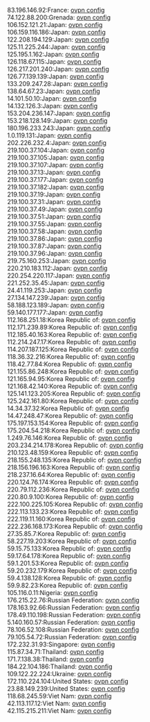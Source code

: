 83.196.146.92:France: [ovpn config](vpn/83_196_146_92.ovpn)  
74.122.88.200:Grenada: [ovpn config](vpn/74_122_88_200.ovpn)  
106.152.121.21:Japan: [ovpn config](vpn/106_152_121_21.ovpn)  
106.159.116.186:Japan: [ovpn config](vpn/106_159_116_186.ovpn)  
122.208.194.129:Japan: [ovpn config](vpn/122_208_194_129.ovpn)  
125.11.225.244:Japan: [ovpn config](vpn/125_11_225_244.ovpn)  
125.195.1.162:Japan: [ovpn config](vpn/125_195_1_162.ovpn)  
126.118.67.115:Japan: [ovpn config](vpn/126_118_67_115.ovpn)  
126.217.201.240:Japan: [ovpn config](vpn/126_217_201_240.ovpn)  
126.77.139.139:Japan: [ovpn config](vpn/126_77_139_139.ovpn)  
133.209.247.28:Japan: [ovpn config](vpn/133_209_247_28.ovpn)  
138.64.67.23:Japan: [ovpn config](vpn/138_64_67_23.ovpn)  
14.101.50.10:Japan: [ovpn config](vpn/14_101_50_10.ovpn)  
14.132.126.3:Japan: [ovpn config](vpn/14_132_126_3.ovpn)  
153.204.236.147:Japan: [ovpn config](vpn/153_204_236_147.ovpn)  
153.218.128.149:Japan: [ovpn config](vpn/153_218_128_149.ovpn)  
180.196.233.243:Japan: [ovpn config](vpn/180_196_233_243.ovpn)  
1.0.119.131:Japan: [ovpn config](vpn/1_0_119_131.ovpn)  
202.226.232.4:Japan: [ovpn config](vpn/202_226_232_4.ovpn)  
219.100.37.104:Japan: [ovpn config](vpn/219_100_37_104.ovpn)  
219.100.37.105:Japan: [ovpn config](vpn/219_100_37_105.ovpn)  
219.100.37.107:Japan: [ovpn config](vpn/219_100_37_107.ovpn)  
219.100.37.13:Japan: [ovpn config](vpn/219_100_37_13.ovpn)  
219.100.37.177:Japan: [ovpn config](vpn/219_100_37_177.ovpn)  
219.100.37.182:Japan: [ovpn config](vpn/219_100_37_182.ovpn)  
219.100.37.19:Japan: [ovpn config](vpn/219_100_37_19.ovpn)  
219.100.37.31:Japan: [ovpn config](vpn/219_100_37_31.ovpn)  
219.100.37.49:Japan: [ovpn config](vpn/219_100_37_49.ovpn)  
219.100.37.51:Japan: [ovpn config](vpn/219_100_37_51.ovpn)  
219.100.37.55:Japan: [ovpn config](vpn/219_100_37_55.ovpn)  
219.100.37.58:Japan: [ovpn config](vpn/219_100_37_58.ovpn)  
219.100.37.86:Japan: [ovpn config](vpn/219_100_37_86.ovpn)  
219.100.37.87:Japan: [ovpn config](vpn/219_100_37_87.ovpn)  
219.100.37.96:Japan: [ovpn config](vpn/219_100_37_96.ovpn)  
219.75.160.253:Japan: [ovpn config](vpn/219_75_160_253.ovpn)  
220.210.183.112:Japan: [ovpn config](vpn/220_210_183_112.ovpn)  
220.254.220.117:Japan: [ovpn config](vpn/220_254_220_117.ovpn)  
221.252.35.45:Japan: [ovpn config](vpn/221_252_35_45.ovpn)  
24.41.119.253:Japan: [ovpn config](vpn/24_41_119_253.ovpn)  
27.134.147.239:Japan: [ovpn config](vpn/27_134_147_239.ovpn)  
58.188.123.189:Japan: [ovpn config](vpn/58_188_123_189.ovpn)  
59.140.177.177:Japan: [ovpn config](vpn/59_140_177_177.ovpn)  
112.168.251.18:Korea Republic of: [ovpn config](vpn/112_168_251_18.ovpn)  
112.171.239.89:Korea Republic of: [ovpn config](vpn/112_171_239_89.ovpn)  
112.185.40.163:Korea Republic of: [ovpn config](vpn/112_185_40_163.ovpn)  
112.214.247.17:Korea Republic of: [ovpn config](vpn/112_214_247_17.ovpn)  
114.207.187.125:Korea Republic of: [ovpn config](vpn/114_207_187_125.ovpn)  
118.36.32.216:Korea Republic of: [ovpn config](vpn/118_36_32_216.ovpn)  
118.42.77.84:Korea Republic of: [ovpn config](vpn/118_42_77_84.ovpn)  
121.155.86.248:Korea Republic of: [ovpn config](vpn/121_155_86_248.ovpn)  
121.165.94.95:Korea Republic of: [ovpn config](vpn/121_165_94_95.ovpn)  
121.168.42.140:Korea Republic of: [ovpn config](vpn/121_168_42_140.ovpn)  
125.141.123.205:Korea Republic of: [ovpn config](vpn/125_141_123_205.ovpn)  
125.242.161.80:Korea Republic of: [ovpn config](vpn/125_242_161_80.ovpn)  
14.34.37.32:Korea Republic of: [ovpn config](vpn/14_34_37_32.ovpn)  
14.47.248.47:Korea Republic of: [ovpn config](vpn/14_47_248_47.ovpn)  
175.197.153.154:Korea Republic of: [ovpn config](vpn/175_197_153_154.ovpn)  
175.204.54.218:Korea Republic of: [ovpn config](vpn/175_204_54_218.ovpn)  
1.249.76.146:Korea Republic of: [ovpn config](vpn/1_249_76_146.ovpn)  
203.234.214.178:Korea Republic of: [ovpn config](vpn/203_234_214_178.ovpn)  
210.123.48.159:Korea Republic of: [ovpn config](vpn/210_123_48_159.ovpn)  
218.155.248.135:Korea Republic of: [ovpn config](vpn/218_155_248_135.ovpn)  
218.156.196.163:Korea Republic of: [ovpn config](vpn/218_156_196_163.ovpn)  
218.237.16.64:Korea Republic of: [ovpn config](vpn/218_237_16_64.ovpn)  
220.124.76.174:Korea Republic of: [ovpn config](vpn/220_124_76_174.ovpn)  
220.79.112.236:Korea Republic of: [ovpn config](vpn/220_79_112_236.ovpn)  
220.80.9.100:Korea Republic of: [ovpn config](vpn/220_80_9_100.ovpn)  
222.100.225.105:Korea Republic of: [ovpn config](vpn/222_100_225_105.ovpn)  
222.113.133.23:Korea Republic of: [ovpn config](vpn/222_113_133_23.ovpn)  
222.119.11.160:Korea Republic of: [ovpn config](vpn/222_119_11_160.ovpn)  
222.236.168.173:Korea Republic of: [ovpn config](vpn/222_236_168_173.ovpn)  
27.35.85.7:Korea Republic of: [ovpn config](vpn/27_35_85_7.ovpn)  
58.227.19.203:Korea Republic of: [ovpn config](vpn/58_227_19_203.ovpn)  
59.15.75.133:Korea Republic of: [ovpn config](vpn/59_15_75_133.ovpn)  
59.17.64.178:Korea Republic of: [ovpn config](vpn/59_17_64_178.ovpn)  
59.1.201.53:Korea Republic of: [ovpn config](vpn/59_1_201_53.ovpn)  
59.20.232.179:Korea Republic of: [ovpn config](vpn/59_20_232_179.ovpn)  
59.4.138.128:Korea Republic of: [ovpn config](vpn/59_4_138_128.ovpn)  
59.9.82.23:Korea Republic of: [ovpn config](vpn/59_9_82_23.ovpn)  
105.116.0.11:Nigeria: [ovpn config](vpn/105_116_0_11.ovpn)  
176.215.22.76:Russian Federation: [ovpn config](vpn/176_215_22_76.ovpn)  
178.163.92.66:Russian Federation: [ovpn config](vpn/178_163_92_66.ovpn)  
178.49.110.198:Russian Federation: [ovpn config](vpn/178_49_110_198.ovpn)  
5.140.160.57:Russian Federation: [ovpn config](vpn/5_140_160_57.ovpn)  
78.106.52.108:Russian Federation: [ovpn config](vpn/78_106_52_108.ovpn)  
79.105.54.72:Russian Federation: [ovpn config](vpn/79_105_54_72.ovpn)  
172.232.31.93:Singapore: [ovpn config](vpn/172_232_31_93.ovpn)  
115.87.34.71:Thailand: [ovpn config](vpn/115_87_34_71.ovpn)  
171.7.138.38:Thailand: [ovpn config](vpn/171_7_138_38.ovpn)  
184.22.104.186:Thailand: [ovpn config](vpn/184_22_104_186.ovpn)  
109.122.22.224:Ukraine: [ovpn config](vpn/109_122_22_224.ovpn)  
172.110.224.104:United States: [ovpn config](vpn/172_110_224_104.ovpn)  
23.88.149.239:United States: [ovpn config](vpn/23_88_149_239.ovpn)  
118.68.245.59:Viet Nam: [ovpn config](vpn/118_68_245_59.ovpn)  
42.113.117.12:Viet Nam: [ovpn config](vpn/42_113_117_12.ovpn)  
42.115.215.211:Viet Nam: [ovpn config](vpn/42_115_215_211.ovpn)  
